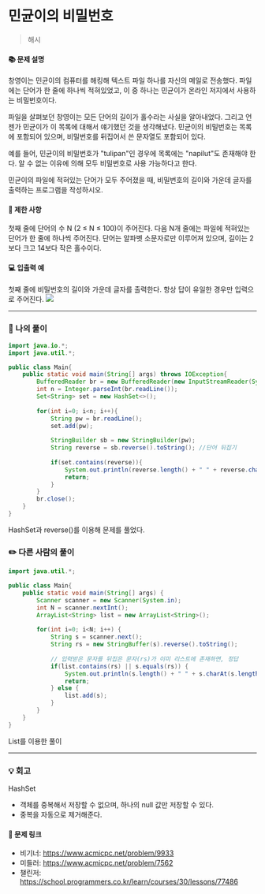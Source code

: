 # 민균이의 비밀번호
>해시

#### 📚 문제 설명
창영이는 민균이의 컴퓨터를 해킹해 텍스트 파일 하나를 자신의 메일로 전송했다. 파일에는 단어가 한 줄에 하나씩 적혀있었고, 이 중 하나는 민균이가 온라인 저지에서 사용하는 비밀번호이다.

파일을 살펴보던 창영이는 모든 단어의 길이가 홀수라는 사실을 알아내었다. 그리고 언젠가 민균이가 이 목록에 대해서 얘기했던 것을 생각해냈다. 민균이의 비밀번호는 목록에 포함되어 있으며, 비밀번호를 뒤집어서 쓴 문자열도 포함되어 있다.

예를 들어, 민균이의 비밀번호가 "tulipan"인 경우에 목록에는 "napilut"도 존재해야 한다. 알 수 없는 이유에 의해 모두 비밀번호로 사용 가능하다고 한다.

민균이의 파일에 적혀있는 단어가 모두 주어졌을 때, 비밀번호의 길이와 가운데 글자를 출력하는 프로그램을 작성하시오.


#### 📌 제한 사항 
첫째 줄에 단어의 수 N (2 ≤ N ≤ 100)이 주어진다. 다음 N개 줄에는 파일에 적혀있는 단어가 한 줄에 하나씩 주어진다. 단어는 알파벳 소문자로만 이루어져 있으며, 길이는 2보다 크고 14보다 작은 홀수이다.


#### 💻 입출력 예
첫째 줄에 비밀번호의 길이와 가운데 글자를 출력한다. 항상 답이 유일한 경우만 입력으로 주어진다.
![](https://velog.velcdn.com/images/uunew/post/e0dcb4ee-836f-4972-ae24-fe6973e2cd3f/image.png)





---
### 📝 나의 풀이
```java
import java.io.*;
import java.util.*;

public class Main{
    public static void main(String[] args) throws IOException{
        BufferedReader br = new BufferedReader(new InputStreamReader(System.in));
        int n = Integer.parseInt(br.readLine());
        Set<String> set = new HashSet<>();
        
        for(int i=0; i<n; i++){
            String pw = br.readLine();
            set.add(pw);
            
            StringBuilder sb = new StringBuilder(pw);
            String reverse = sb.reverse().toString(); //단어 뒤집기
            
            if(set.contains(reverse)){
                System.out.println(reverse.length() + " " + reverse.charAt(reverse.length() / 2));
                return;         
            }
        }
        br.close();
    }
}
```
HashSet과 reverse()를 이용해 문제를 풀었다. 


### ✏️ 다른 사람의 풀이
```java
import java.util.*;

public class Main{
	public static void main(String[] args) {
		Scanner scanner = new Scanner(System.in);
		int N = scanner.nextInt();
		ArrayList<String> list = new ArrayList<String>();
		
		for(int i=0; i<N; i++) {
			String s = scanner.next();
			String rs = new StringBuffer(s).reverse().toString();
			
			// 입력받은 문자를 뒤집은 문자(rs)가 이미 리스트에 존재하면, 정답
			if(list.contains(rs) || s.equals(rs)) {
				System.out.println(s.length() + " " + s.charAt(s.length()/2));
				return;
			} else {
				list.add(s);
			}
		}
	}
}

```
List를 이용한 풀이

---
### 💡 회고

HashSet 
- 객체를 중복해서 저장할 수 없으며, 하나의 null 값만 저장할 수 있다.
- 중복을 자동으로 제거해준다.

#### 🔗 문제 링크
- 비기너: https://www.acmicpc.net/problem/9933
- 미들러: https://www.acmicpc.net/problem/7562
- 챌린저: https://school.programmers.co.kr/learn/courses/30/lessons/77486
